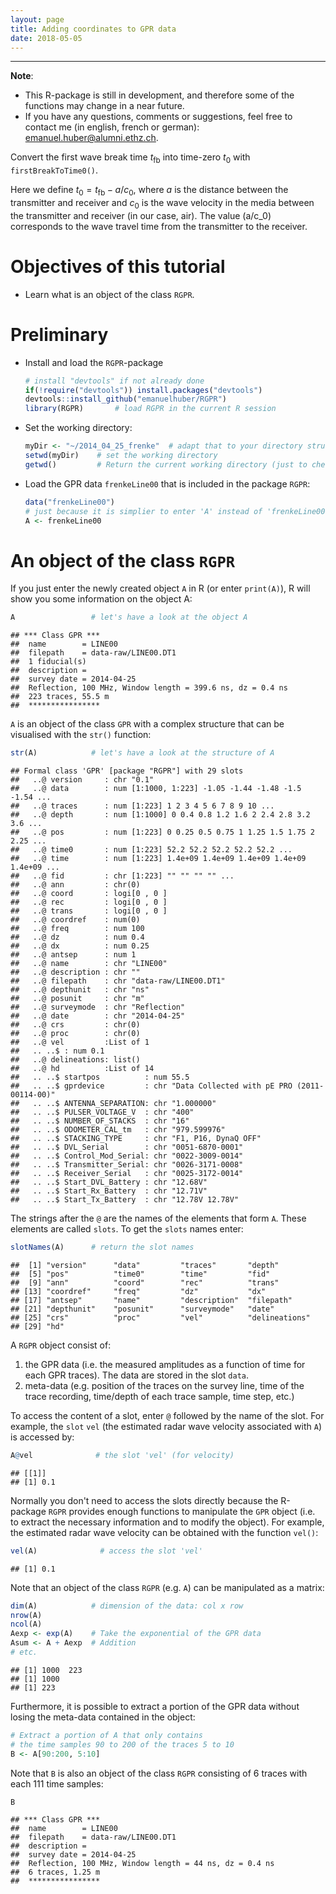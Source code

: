 ```yaml
---
layout: page
title: Adding coordinates to GPR data
date: 2018-05-05
---  
```


  


***

**Note**: 

* This R-package is still in development, and therefore some of the functions may change in a near future. 
* If you have any questions, comments or suggestions, feel free to contact me (in english, french or german): <emanuel.huber@alumni.ethz.ch>.


Convert the first wave break time $t_{\mathrm{fb}}$ into time-zero $t_0$ 
with `firstBreakToTime0()`. 

Here we define $t_0 = t_{\mathrm{fb}} - a/c_0$, where $a$ is the distance
between the transmitter and receiver and $c_0$ is the wave velocity in
the media between the transmitter and receiver (in our case, air). 
The value \(a/c_0\) corresponds to the wave travel time from the transmitter 
to the receiver.


# Objectives of this tutorial
* Learn what is an object of the class `RGPR`.



# Preliminary

* Install and load the `RGPR`-package
    
    ```r
    # install "devtools" if not already done
    if(!require("devtools")) install.packages("devtools")
    devtools::install_github("emanuelhuber/RGPR")
    library(RGPR)       # load RGPR in the current R session
    ```
    
* Set the working directory:
    
    ```r
    myDir <- "~/2014_04_25_frenke"  # adapt that to your directory structure
    setwd(myDir)    # set the working directory
    getwd()         # Return the current working directory (just to check)
    ```
    
* Load the GPR data `frenkeLine00` that is included in the package `RGPR`:
    
    ```r
    data("frenkeLine00")
    # just because it is simplier to enter 'A' instead of 'frenkeLine00'
    A <- frenkeLine00   
    ```


# An object of the class `RGPR`

If you just enter the newly created object `A` in R (or enter `print(A)`), R will show you some information on the object A:

```r
A                 # let's have a look at the object A
```

```
## *** Class GPR ***
##  name        = LINE00
##  filepath    = data-raw/LINE00.DT1
##  1 fiducial(s)
##  description = 
##  survey date = 2014-04-25
##  Reflection, 100 MHz, Window length = 399.6 ns, dz = 0.4 ns
##  223 traces, 55.5 m
##  ****************
```

`A` is an object of the class `GPR` with a complex structure that can be visualised with the `str()` function:

```r
str(A)            # let's have a look at the structure of A
```

```
## Formal class 'GPR' [package "RGPR"] with 29 slots
##   ..@ version     : chr "0.1"
##   ..@ data        : num [1:1000, 1:223] -1.05 -1.44 -1.48 -1.5 -1.54 ...
##   ..@ traces      : num [1:223] 1 2 3 4 5 6 7 8 9 10 ...
##   ..@ depth       : num [1:1000] 0 0.4 0.8 1.2 1.6 2 2.4 2.8 3.2 3.6 ...
##   ..@ pos         : num [1:223] 0 0.25 0.5 0.75 1 1.25 1.5 1.75 2 2.25 ...
##   ..@ time0       : num [1:223] 52.2 52.2 52.2 52.2 52.2 ...
##   ..@ time        : num [1:223] 1.4e+09 1.4e+09 1.4e+09 1.4e+09 1.4e+09 ...
##   ..@ fid         : chr [1:223] "" "" "" "" ...
##   ..@ ann         : chr(0) 
##   ..@ coord       : logi[0 , 0 ] 
##   ..@ rec         : logi[0 , 0 ] 
##   ..@ trans       : logi[0 , 0 ] 
##   ..@ coordref    : num(0) 
##   ..@ freq        : num 100
##   ..@ dz          : num 0.4
##   ..@ dx          : num 0.25
##   ..@ antsep      : num 1
##   ..@ name        : chr "LINE00"
##   ..@ description : chr ""
##   ..@ filepath    : chr "data-raw/LINE00.DT1"
##   ..@ depthunit   : chr "ns"
##   ..@ posunit     : chr "m"
##   ..@ surveymode  : chr "Reflection"
##   ..@ date        : chr "2014-04-25"
##   ..@ crs         : chr(0) 
##   ..@ proc        : chr(0) 
##   ..@ vel         :List of 1
##   .. ..$ : num 0.1
##   ..@ delineations: list()
##   ..@ hd          :List of 14
##   .. ..$ startpos          : num 55.5
##   .. ..$ gprdevice         : chr "Data Collected with pE PRO (2011-00114-00)"
##   .. ..$ ANTENNA_SEPARATION: chr "1.000000"
##   .. ..$ PULSER_VOLTAGE_V  : chr "400"
##   .. ..$ NUMBER_OF_STACKS  : chr "16"
##   .. ..$ ODOMETER_CAL_tm   : chr "979.599976"
##   .. ..$ STACKING_TYPE     : chr "F1, P16, DynaQ OFF"
##   .. ..$ DVL_Serial        : chr "0051-6870-0001"
##   .. ..$ Control_Mod_Serial: chr "0022-3009-0014"
##   .. ..$ Transmitter_Serial: chr "0026-3171-0008"
##   .. ..$ Receiver_Serial   : chr "0025-3172-0014"
##   .. ..$ Start_DVL_Battery : chr "12.68V"
##   .. ..$ Start_Rx_Battery  : chr "12.71V"
##   .. ..$ Start_Tx_Battery  : chr "12.78V 12.78V"
```


The strings after the `@` are the names of the elements that form `A`. These elements are called `slots`. To get the `slots` names enter:

```r
slotNames(A)      # return the slot names
```

```
##  [1] "version"      "data"         "traces"       "depth"       
##  [5] "pos"          "time0"        "time"         "fid"         
##  [9] "ann"          "coord"        "rec"          "trans"       
## [13] "coordref"     "freq"         "dz"           "dx"          
## [17] "antsep"       "name"         "description"  "filepath"    
## [21] "depthunit"    "posunit"      "surveymode"   "date"        
## [25] "crs"          "proc"         "vel"          "delineations"
## [29] "hd"
```

A `RGPR` object consist of:
1. the GPR data (i.e. the measured amplitudes as a function of time for each GPR traces). The data are stored in the slot `data`.
2. meta-data (e.g. position of the traces on the survey line, time of the trace recording, time/depth of each trace sample, time step, etc.)

To access the content of a slot, enter `@` followed by the name of the slot. For example, the `slot` `vel` (the estimated radar wave velocity associated with `A`) is accessed by:

```r
A@vel              # the slot 'vel' (for velocity)
```

```
## [[1]]
## [1] 0.1
```

Normally you don't need to access the slots directly because the R-package `RGPR` provides enough functions to manipulate the `GPR` object (i.e. to extract the necessary information and to modify the object). For example, the estimated radar wave velocity can be obtained with the function `vel()`:

```r
vel(A)              # access the slot 'vel'
```

```
## [1] 0.1
```

<!---
`A` is an object of the class `GPR` with a complex structure:

```r
class(A)          # To which class belong A?
```

```
## [1] "GPR"
## attr(,"package")
## [1] "RGPR"
```

To see the structure of `A` enter

```r
str(A)            # let's have a look at the structure of A
```

The strings after the `@` are the names of the elements that form `A`. These elements are called `slots`. To get the `slots` names enter:

```r
slotNames(A)      # return the slot names
```

To access the content of a slot, enter `@` followed by the name of the slot. For example, the `slot` `vel` (the estimated radar wave velocity) is accessed by:

```r
A@vel              # the slot 'vel' (for velocity)
```

```
## [[1]]
## [1] 0.1
```
-->

<!---
What is the velocity unit? The slot `@depthunit` gives the vertical unit (z, time) and `@posunit` the horizontal unit (x-y):

```r
paste0(A@posunit,"/",A@depthunit)           # the slot 'vel' ('vel' for velocity)
```

```
## [1] "m/ns"
```
-->

<!---
The GPR data are in the slot `@data`. If you enter `A@data` you will notice that `A@data` is a matrix whose columns correspond to the recorded traces and the lines to the time of record. It is not a good practice that the user change the slot contents itself, because some of the slots are related and should not be changed alone. The R-package `RGPR` provides enough function to manipulate the `GPR` object.
-->

Note that an object of the class `RGPR` (e.g. `A`) can be manipulated as a matrix:


```r
dim(A)            # dimension of the data: col x row
nrow(A)
ncol(A)
Aexp <- exp(A)    # Take the exponential of the GPR data
Asum <- A + Aexp  # Addition
# etc.
```

```
## [1] 1000  223
## [1] 1000
## [1] 223
```

Furthermore, it is possible to extract a portion of the GPR data without losing the meta-data contained in the object:

```r
# Extract a portion of A that only contains
# the time samples 90 to 200 of the traces 5 to 10
B <- A[90:200, 5:10]          
```

Note that `B` is also an object of the class `RGPR` consisting of 6 traces with each 111 time samples:

```r
B        
```

```
## *** Class GPR ***
##  name        = LINE00
##  filepath    = data-raw/LINE00.DT1
##  description = 
##  survey date = 2014-04-25
##  Reflection, 100 MHz, Window length = 44 ns, dz = 0.4 ns
##  6 traces, 1.25 m
##  ****************
```

